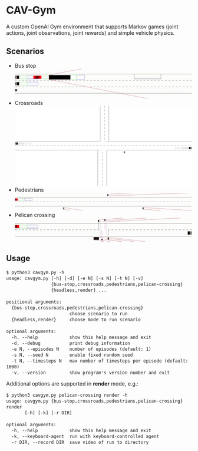 # CAV-Gym
A custom OpenAI Gym environment that supports Markov games (joint actions, joint observations, joint rewards) and simple vehicle physics.

## Scenarios

- Bus stop
![](demos/bus-stop.gif)
- Crossroads
![](demos/crossroads.gif)
- Pedestrians
![](demos/pedestrians.gif)
- Pelican crossing
![](demos/pelican-crossing.gif)

## Usage
```
$ python3 cavgym.py -h                                          
usage: cavgym.py [-h] [-d] [-e N] [-s N] [-t N] [-v]
                 {bus-stop,crossroads,pedestrians,pelican-crossing}
                 {headless,render} ...

positional arguments:
  {bus-stop,crossroads,pedestrians,pelican-crossing}
                        choose scenario to run
  {headless,render}     choose mode to run scenario

optional arguments:
  -h, --help            show this help message and exit
  -d, --debug           print debug information
  -e N, --episodes N    number of episodes (default: 1)
  -s N, --seed N        enable fixed random seed
  -t N, --timesteps N   max number of timesteps per episode (default: 1000)
  -v, --version         show program's version number and exit
```

Additional options are supported in **render** mode, e.g.:
```
$ python3 cavgym.py pelican-crossing render -h
usage: cavgym.py {bus-stop,crossroads,pedestrians,pelican-crossing} render
       [-h] [-k] [-r DIR]

optional arguments:
  -h, --help            show this help message and exit
  -k, --keyboard-agent  run with keyboard-controlled agent
  -r DIR, --record DIR  save video of run to directory
```
